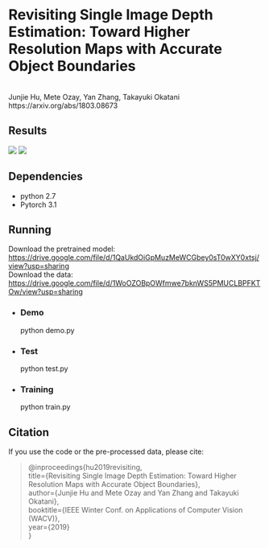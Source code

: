 # Revisiting Single Image Depth Estimation: Toward Higher Resolution Maps with Accurate Object Boundaries
<br>
Junjie Hu, Mete Ozay, Yan Zhang, Takayuki Okatani https://arxiv.org/abs/1803.08673

Results
-
![](https://github.com/junjH/Revisiting_Single_Depth_Estimation/raw/master/examples/example.png)
![](https://github.com/junjH/Revisiting_Single_Depth_Estimation/raw/master/examples/results.png)


Dependencies
-
+ python 2.7<br>
+ Pytorch 3.1<br>

Running
-

Download the pretrained model:
https://drive.google.com/file/d/1QaUkdOiGpMuzMeWCGbey0sT0wXY0xtsj/view?usp=sharing<br>
Download the data:
https://drive.google.com/file/d/1WoOZOBpOWfmwe7bknWS5PMUCLBPFKTOw/view?usp=sharing<br>
+ ### Demo<br>
  python demo.py<br>
+ ### Test<br>
  python test.py<br>
+ ### Training<br>
  python train.py<br>

Citation
-
If you use the code or the pre-processed data, please cite:

>@inproceedings{hu2019revisiting,<br>
title={Revisiting Single Image Depth Estimation: Toward Higher Resolution Maps with Accurate Object Boundaries},<br>
author={Junjie Hu and Mete Ozay and Yan Zhang and Takayuki Okatani},<br>
booktitle={IEEE Winter Conf. on Applications of Computer Vision (WACV)},<br>
year={2019}<br>
}


